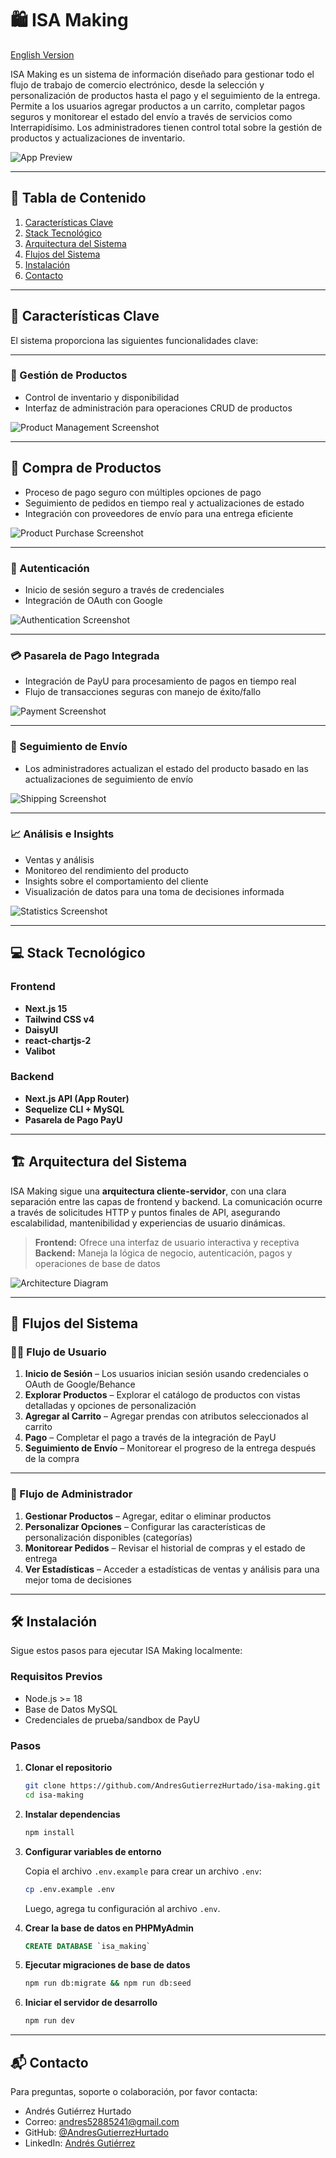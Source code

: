 # 🛍️ ISA Making

[English Version](README.md)

ISA Making es un sistema de información diseñado para gestionar todo el flujo de trabajo de comercio electrónico, desde la selección y personalización de productos hasta el pago y el seguimiento de la entrega. Permite a los usuarios agregar productos a un carrito, completar pagos seguros y monitorear el estado del envío a través de servicios como Interrapidísimo. Los administradores tienen control total sobre la gestión de productos y actualizaciones de inventario.

![App Preview](./docs/screenshots/preview.png)

---

## 📑 Tabla de Contenido

1. [Características Clave](#-características-clave)
2. [Stack Tecnológico](#-stack-tecnológico)
3. [Arquitectura del Sistema](#%EF%B8%8F-arquitectura-del-sistema)
4. [Flujos del Sistema](#-flujos-del-sistema)
5. [Instalación](#%EF%B8%8F-instalación)
6. [Contacto](#-contacto)

---

## 🚀 Características Clave

El sistema proporciona las siguientes funcionalidades clave:

---

### 🧥 Gestión de Productos

- Control de inventario y disponibilidad
- Interfaz de administración para operaciones CRUD de productos

![Product Management Screenshot](./docs/screenshots/product-management.png)

---

## 🛒 Compra de Productos

- Proceso de pago seguro con múltiples opciones de pago
- Seguimiento de pedidos en tiempo real y actualizaciones de estado
- Integración con proveedores de envío para una entrega eficiente

![Product Purchase Screenshot](./docs/screenshots/product-purchase.png)

---

### 🔐 Autenticación

- Inicio de sesión seguro a través de credenciales
- Integración de OAuth con Google

![Authentication Screenshot](./docs/screenshots/authentication.png)

---

### 💳 Pasarela de Pago Integrada

- Integración de PayU para procesamiento de pagos en tiempo real
- Flujo de transacciones seguras con manejo de éxito/fallo

![Payment Screenshot](./docs/screenshots/payment.png)

---

### 🚚 Seguimiento de Envío

- Los administradores actualizan el estado del producto basado en las actualizaciones de seguimiento de envío

![Shipping Screenshot](./docs/screenshots/shipping.png)

---

### 📈 Análisis e Insights

- Ventas y análisis
- Monitoreo del rendimiento del producto
- Insights sobre el comportamiento del cliente
- Visualización de datos para una toma de decisiones informada

![Statistics Screenshot](./docs/screenshots/stats.png)

---

## 💻 Stack Tecnológico

### **Frontend**

- **Next.js 15**
- **Tailwind CSS v4**
- **DaisyUI**
- **react-chartjs-2**
- **Valibot**

### **Backend**

- **Next.js API (App Router)**
- **Sequelize CLI + MySQL**
- **Pasarela de Pago PayU**

---

## 🏗️ Arquitectura del Sistema

ISA Making sigue una **arquitectura cliente-servidor**, con una clara separación entre las capas de frontend y backend. La comunicación ocurre a través de solicitudes HTTP y puntos finales de API, asegurando escalabilidad, mantenibilidad y experiencias de usuario dinámicas.

> **Frontend:** Ofrece una interfaz de usuario interactiva y receptiva  
> **Backend:** Maneja la lógica de negocio, autenticación, pagos y operaciones de base de datos

![Architecture Diagram](./docs/architecture.png)

---

## 🔄 Flujos del Sistema

### **🚶‍♂️ Flujo de Usuario**

1. **Inicio de Sesión** – Los usuarios inician sesión usando credenciales o OAuth de Google/Behance
2. **Explorar Productos** – Explorar el catálogo de productos con vistas detalladas y opciones de personalización
3. **Agregar al Carrito** – Agregar prendas con atributos seleccionados al carrito
4. **Pago** – Completar el pago a través de la integración de PayU
5. **Seguimiento de Envío** – Monitorear el progreso de la entrega después de la compra

---

### **🚧 Flujo de Administrador**

1. **Gestionar Productos** – Agregar, editar o eliminar productos
2. **Personalizar Opciones** – Configurar las características de personalización disponibles (categorías)
3. **Monitorear Pedidos** – Revisar el historial de compras y el estado de entrega
4. **Ver Estadísticas** – Acceder a estadísticas de ventas y análisis para una mejor toma de decisiones

---

## 🛠️ Instalación

Sigue estos pasos para ejecutar ISA Making localmente:

### **Requisitos Previos**

- Node.js >= 18
- Base de Datos MySQL
- Credenciales de prueba/sandbox de PayU

### **Pasos**

1. **Clonar el repositorio**

    ```bash
    git clone https://github.com/AndresGutierrezHurtado/isa-making.git
    cd isa-making
    ```

2. **Instalar dependencias**

    ```bash
    npm install
    ```

3. **Configurar variables de entorno**

    Copia el archivo `.env.example` para crear un archivo `.env`:

    ```bash
    cp .env.example .env
    ```

    Luego, agrega tu configuración al archivo `.env`.

4. **Crear la base de datos en PHPMyAdmin**
    ```SQL
    CREATE DATABASE `isa_making`
    ```
5. **Ejecutar migraciones de base de datos**

    ```bash
    npm run db:migrate && npm run db:seed
    ```

6. **Iniciar el servidor de desarrollo**

    ```bash
    npm run dev
    ```

---

## 📬 Contacto

Para preguntas, soporte o colaboración, por favor contacta:

- Andrés Gutiérrez Hurtado
- Correo: [andres52885241@gmail.com](mailto:andres52885241@gmail.com)
- GitHub: [@AndresGutierrezHurtado](https://github.com/AndresGutierrezHurtado)
- LinkedIn: [Andrés Gutiérrez](https://www.linkedin.com/in/andr%C3%A9s-guti%C3%A9rrez-hurtado-25946728b/)
